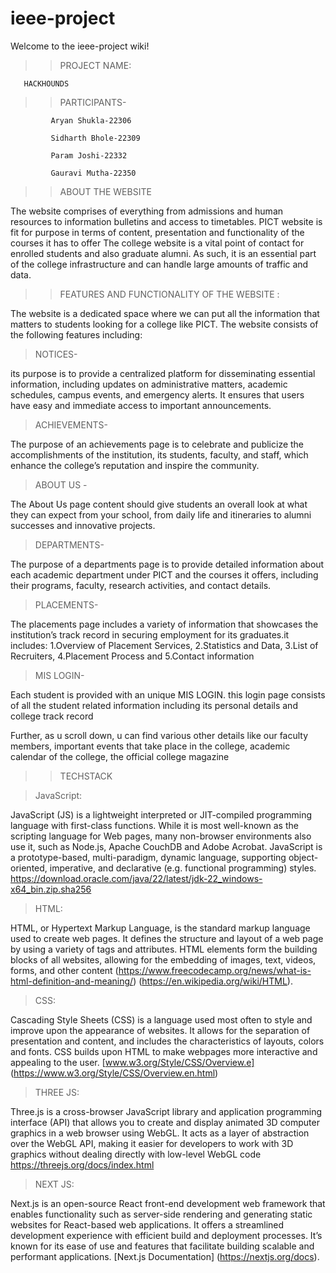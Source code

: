 # ieee-project
Welcome to the ieee-project wiki!


>>PROJECT NAME:

       HACKHOUNDS


>>PARTICIPANTS-

             Aryan Shukla-22306

             Sidharth Bhole-22309
             
             Param Joshi-22332
             
             Gauravi Mutha-22350

>>ABOUT THE WEBSITE 

 The website comprises of everything from admissions and human resources to information bulletins and access to timetables. PICT website is fit for purpose in terms of content, presentation and functionality of the courses it has to offer
The college website is a vital point of contact for enrolled students and also graduate alumni. As such, it is an essential part of the college infrastructure and can handle large amounts of traffic and data. 

 >>FEATURES AND FUNCTIONALITY OF THE WEBSITE :

The website is a dedicated space where we can put all the information that matters to students looking for a college like PICT.
The website consists of the following features including:

 >NOTICES-

its purpose is to provide a centralized platform for disseminating essential information, including updates on administrative matters, academic schedules, campus events, and emergency alerts. It ensures that users have easy and immediate access to important announcements.

> ACHIEVEMENTS-

The purpose of an achievements page is to celebrate and publicize the accomplishments of the institution, its students, faculty, and staff, which enhance the college’s reputation and inspire the community.

> ABOUT US -
 
The About Us page content should give students an overall look at what they can expect from your school, from daily life and itineraries to alumni successes and innovative projects. 

>DEPARTMENTS-

The purpose of a departments page is to provide detailed information about each academic department under PICT and the courses it offers, including their programs, faculty, research activities, and contact details.

 >PLACEMENTS-

The placements page includes a variety of information that showcases the institution’s track record in securing employment for its graduates.it includes:
1.Overview of Placement Services, 
2.Statistics and Data,
3.List of Recruiters, 
4.Placement Process and
5.Contact information

> MIS LOGIN-

Each student is provided with an unique MIS LOGIN. this login page consists of all the student related information including its personal details and college track record 
  
Further, as u scroll down, u can find various other details like our faculty members, important events that take place in the college, academic calendar of the college, the official college magazine 


>>TECHSTACK


 >JavaScript:

JavaScript (JS) is a lightweight interpreted or JIT-compiled programming language with first-class functions. While it is most well-known as the scripting language for Web pages, many non-browser environments also use it, such as Node.js, Apache CouchDB and Adobe Acrobat. JavaScript is a prototype-based, multi-paradigm, dynamic language, supporting object-oriented, imperative, and declarative (e.g. functional programming) styles. https://download.oracle.com/java/22/latest/jdk-22_windows-x64_bin.zip.sha256

 >HTML:

HTML, or Hypertext Markup Language, is the standard markup language used to create web pages. It defines the structure and layout of a web page by using a variety of tags and attributes. HTML elements form the building blocks of all websites, allowing for the embedding of images, text, videos, forms, and other content
(https://www.freecodecamp.org/news/what-is-html-definition-and-meaning/)
(https://en.wikipedia.org/wiki/HTML).

 >CSS:

Cascading Style Sheets (CSS) is a language used most often to style and improve upon the appearance of websites. It allows for the separation of presentation and content, and includes the characteristics of layouts, colors and fonts. CSS builds upon HTML to make webpages more interactive and appealing to the user.
[www.w3.org/Style/CSS/Overview.e] (https://www.w3.org/Style/CSS/Overview.en.html)

> THREE JS:

Three.js is a cross-browser JavaScript library and application programming interface (API) that allows you to create and display animated 3D computer graphics in a web browser using WebGL. It acts as a layer of abstraction over the WebGL API, making it easier for developers to work with 3D graphics without dealing directly with low-level WebGL code 
https://threejs.org/docs/index.html

>NEXT JS:

Next.js is an open-source React front-end development web framework that enables functionality such as server-side rendering and generating static websites for React-based web applications. It offers a streamlined development experience with efficient build and deployment processes. It’s known for its ease of use and features that facilitate building scalable and performant applications. 
[Next.js Documentation] (https://nextjs.org/docs).




